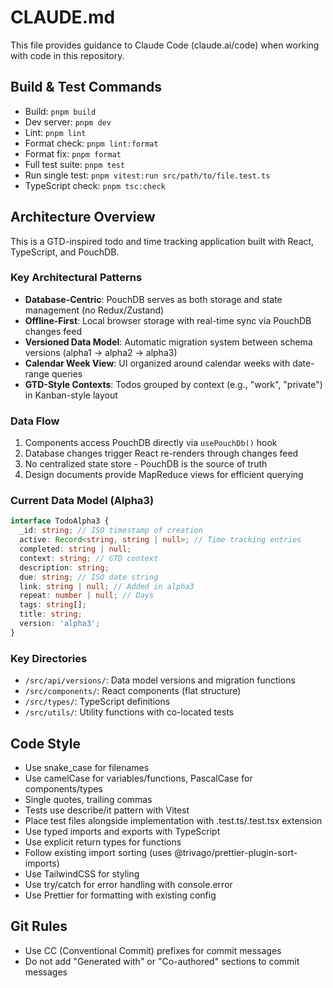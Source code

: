 # CLAUDE.md

This file provides guidance to Claude Code (claude.ai/code) when working with code in this repository.

## Build & Test Commands

- Build: `pnpm build`
- Dev server: `pnpm dev`
- Lint: `pnpm lint`
- Format check: `pnpm lint:format`
- Format fix: `pnpm format`
- Full test suite: `pnpm test`
- Run single test: `pnpm vitest:run src/path/to/file.test.ts`
- TypeScript check: `pnpm tsc:check`

## Architecture Overview

This is a GTD-inspired todo and time tracking application built with React, TypeScript, and PouchDB.

### Key Architectural Patterns

- **Database-Centric**: PouchDB serves as both storage and state management (no Redux/Zustand)
- **Offline-First**: Local browser storage with real-time sync via PouchDB changes feed
- **Versioned Data Model**: Automatic migration system between schema versions (alpha1 → alpha2 → alpha3)
- **Calendar Week View**: UI organized around calendar weeks with date-range queries
- **GTD-Style Contexts**: Todos grouped by context (e.g., "work", "private") in Kanban-style layout

### Data Flow

1. Components access PouchDB directly via `usePouchDb()` hook
2. Database changes trigger React re-renders through changes feed
3. No centralized state store - PouchDB is the source of truth
4. Design documents provide MapReduce views for efficient querying

### Current Data Model (Alpha3)

```typescript
interface TodoAlpha3 {
  _id: string; // ISO timestamp of creation
  active: Record<string, string | null>; // Time tracking entries
  completed: string | null;
  context: string; // GTD context
  description: string;
  due: string; // ISO date string
  link: string | null; // Added in alpha3
  repeat: number | null; // Days
  tags: string[];
  title: string;
  version: 'alpha3';
}
```

### Key Directories

- `/src/api/versions/`: Data model versions and migration functions
- `/src/components/`: React components (flat structure)
- `/src/types/`: TypeScript definitions
- `/src/utils/`: Utility functions with co-located tests

## Code Style

- Use snake_case for filenames
- Use camelCase for variables/functions, PascalCase for components/types
- Single quotes, trailing commas
- Tests use describe/it pattern with Vitest
- Place test files alongside implementation with .test.ts/.test.tsx extension
- Use typed imports and exports with TypeScript
- Use explicit return types for functions
- Follow existing import sorting (uses @trivago/prettier-plugin-sort-imports)
- Use TailwindCSS for styling
- Use try/catch for error handling with console.error
- Use Prettier for formatting with existing config

## Git Rules

- Use CC (Conventional Commit) prefixes for commit messages
- Do not add "Generated with" or "Co-authored" sections to commit messages
